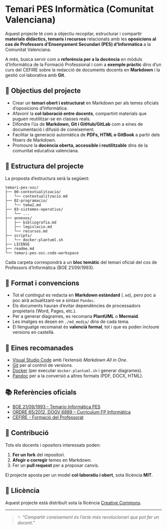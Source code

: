 # Temari PES Informàtica (Comunitat Valenciana)

Aquest projecte té com a objectiu recopilar, estructurar i compartir **materials didàctics, temaris i recursos** relacionats amb les **oposicions al cos de Professors d’Ensenyament Secundari (PES) d’Informàtica** a la Comunitat Valenciana.

A més, busca servir com a **referència per a la docència** en mòduls d’Informàtica de la Formació Professional i com a **exemple pràctic** dins d’un curs del CEFIRE sobre la redacció de documents docents en **Markdown** i la gestió col·laborativa amb **Git**.

## 🎯 Objectius del projecte

* Crear un **temari obert i estructurat** en Markdown per als temes oficials d’oposicions d’Informàtica.
* Afavorir la **col·laboració entre docents**, compartint materials que puguen reutilitzar-se en classes reals.
* Difondre l’ús de **Markdown, Git i GitHub/GitLab** com a eines de documentació i difusió de coneixement.
* Facilitar la generació automàtica de **PDFs, HTML o GitBook** a partir dels fitxers de Markdown.
* Promoure la **docència oberta, accessible i reutilitzable** dins de la comunitat educativa valenciana.

## 🧱 Estructura del projecte

La proposta d’estructura serà la següent:

```
temari-pes-osc/
├── 00-contextualitzacio/
│   └── contextualitzacio.md
├── 02-programacio/
│   └── tema2.md
├── 03-sistemes-operatius/
│   └── ...
├── annexos/
│   ├── bibliografia.md
│   ├── legislacio.md
│   └── recursos.md
├── scripts/
│   └── docker-plantuml.sh
├── LICENSE
├── readme.md
└── temari-pes-osc.code-workspace
```

Cada carpeta correspondrà a un **bloc temàtic** del temari oficial del cos de Professors d’Informàtica (BOE 21/09/1993).

## 🧩 Format i convencions

* Tot el contingut es redacta en **Markdown estàndard** (`.md`), pero poc a poc airà actualitzant-se a sintaxi `Pandoc`.
* Els documents hauran d’evitar dependències de processadors propietaris (Word, Pages, etc.).
* Per a generar diagrames, es recomana **PlantUML** o **Mermaid**.
* Les imatges es desen en `./md_media/` dins de cada tema.
* El llenguatge recomanat és **valencià formal**, tot i que es poden incloure versions en castellà.

## 🧰 Eines recomanades

* [Visual Studio Code](https://code.visualstudio.com/) amb l’extensió *Markdown All in One*.
* [Git](https://git-scm.com/) per al control de versions.
* [Docker](https://www.docker.com/) (per executar `docker-plantuml.sh` i generar diagrames).
* [Pandoc](https://pandoc.org/) per a la conversió a altres formats (PDF, DOCX, HTML).

## 📚 Referències oficials

* [BOE 21/09/1993 - Temario Informática PES](https://www.boe.es/boe/dias/1993/09/21/pdfs/A27606-27630.pdf)
* [ORDRE 65/2012, DOGV 6889 – Currículum FP Informàtica](https://dogv.gva.es/)
* [CEFIRE - Formació del Professorat](https://cefire.edu.gva.es/)

## 🤝 Contribució

Tots els docents i opositors interessats poden:

1. **Fer un fork** del repositori.
2. **Afegir o corregir** temes en Markdown.
3. Fer un **pull request** per a proposar canvis.

El projecte aposta per un model **col·laboratiu i obert**, sota llicència **MIT**.

## 📄 Llicència

Aquest projecte està distribuït sota la llicència [Creative Commons](LICENSE).

---

> ✨ *“Compartir coneixement és l’acte més revolucionari que pot fer un docent.”*